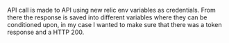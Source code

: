 API call is made to API using new relic env variables as credentials. From there the response is saved into different variables where they can be conditioned upon, in my case I wanted to make sure that there was a token response and a HTTP 200. 